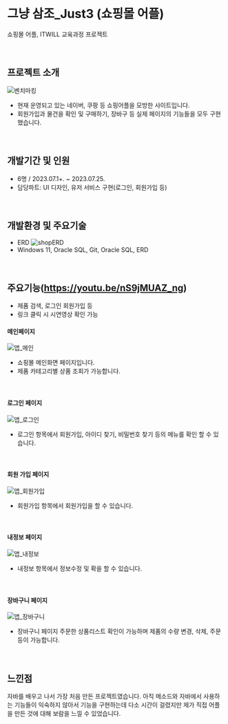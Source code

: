 <br/><br/><br/>

# 그냥 삼조_Just3 (쇼핑몰 어플)
쇼핑몰 어플, ITWILL 교육과정 프로젝트
<br/><br/><br/>

## 프로젝트 소개
![벤치마킹](https://github.com/2023-05-JAVA-DEVELOPER-143/java-project-team3-cccc/assets/133833066/e077db20-86bc-4c69-96b1-33ffbb0f3984)
* 현재 운영되고 있는 네이버, 쿠팡 등 쇼핑어플을 모방한 사이트입니다. 
* 회원가입과 물건을 확인 및 구매하기, 장바구 등 실제 페이지의 기능들을 모두 구현했습니다.
<br/><br/><br/>

## 개발기간 및 인원
* 6명 / 2023.07.1+. ~ 2023.07.25.
* 담당파트: UI 디자인, 유저 서비스 구현(로그인, 회원가입 등)
<br/><br/><br/>

## 개발환경 및 주요기술
* ERD
![shopERD](https://github.com/CHAERINYOU/Portfolio/assets/133833066/2a66d33a-32cf-4770-9296-23a955648019)
* Windows 11, Oracle SQL, Git, Oracle SQL, ERD
<br/><br/><br/>

## 주요기능(https://youtu.be/nS9jMUAZ_ng)
* 제품 검색, 로그인 회원가입 등
* 링크 클릭 시 시연영상 확인 가능

#### 메인페이지
![앱_메인](https://github.com/2023-05-JAVA-DEVELOPER-143/java-project-team3-cccc/assets/133833066/b089cfa3-0da0-491d-aa1c-120ae9525728)
*  쇼핑몰 메인화면 페이지입니다.
*  제품 카테고리별 상품 조회가 가능합니다.
<br/><br/><br/>


#### 로그인 페이지
![앱_로그인](https://github.com/2023-05-JAVA-DEVELOPER-143/java-project-team3-cccc/assets/133833066/b024443f-8de8-4b4b-abc7-bbcc64bd72bf)
* 로그인 항목에서 회원가입, 아이디 찾기, 비밀번호 찾기 등의 메뉴를 확인 할 수 있습니다.
<br/><br/><br/>


#### 회원 가입 페이지
![앱_회원가입](https://github.com/2023-05-JAVA-DEVELOPER-143/java-project-team3-cccc/assets/133833066/067dc1fa-ad8a-4d19-b1aa-f4796505619f)
* 회원가입 항목에서 회원가입을 할 수 있습니다.<br/><br/><br/>


#### 내정보 페이지
![앱_내정보](https://github.com/2023-05-JAVA-DEVELOPER-143/java-project-team3-cccc/assets/133833066/cee4c827-df61-4856-9c7f-31dc6f441c33)
* 내정보 항목에서 정보수정 및 확을 할 수 있습니다.<br/><br/><br/>


#### 장바구니 페이지
![앱_장바구니](https://github.com/2023-05-JAVA-DEVELOPER-143/java-project-team3-cccc/assets/133833066/4ef21a75-c27d-4026-a7b3-73c4d5b4a933)
* 장바구니 페이지 주문한 상품리스트 확인이 가능하며 제품의 수량 변경, 삭제, 주문 등이 가능합니다.<br/><br/><br/>


## 느낀점
자바를 배우고 나서 가장 처음 만든 프로젝트였습니다. 아직 메소드와 자바에서 사용하는 기능들이 익숙하지 않아서 기능을 구현하는데 다소 시간이 걸렸지만 제가 직접 어플을 만든 것에 대해 보람을 느낄 수 있었습니다.
